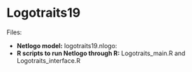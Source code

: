 # Logotraits19

Files:

- **Netlogo model:** logotraits19.nlogo:
- **R scripts to run Netlogo through R:** Logotraits_main.R and Logotraits_interface.R
